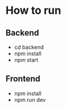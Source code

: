 # How to run

## Backend
- cd backend
- npm install
- npm start


## Frontend
- npm install
- npm run dev